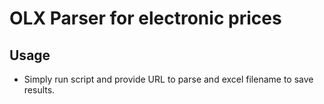# OLX Parser for electronic prices

## Usage
- Simply run script and provide URL to parse and excel filename to save results.

